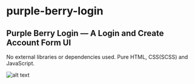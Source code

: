 # purple-berry-login

## Purple Berry Login — A Login and Create Account Form UI

No external libraries or dependencies used. Pure HTML, CSS(SCSS) and JavaScript.

![alt text][logo]

[logo]: https://purple-berry-login.devangmistry.com/static/assets/images/meta-cover.jpg "Purple Berry Login UI"
